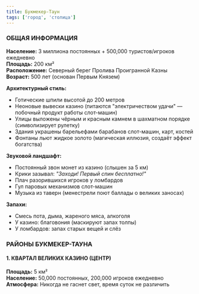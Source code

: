 ```yaml
---
title: Букмекер-Таун
tags: ['город', 'столица']
---
```


### ОБЩАЯ ИНФОРМАЦИЯ

**Население:** 3 миллиона постоянных + 500,000 туристов/игроков ежедневно  
**Площадь:** 200 км²  
**Расположение:** Северный берег Пролива Проигранной Казны  
**Возраст:** 500 лет (основан Первым Князем)

**Архитектурный стиль:**

- Готические шпили высотой до 200 метров
- Неоновые вывески казино (питаются "электричеством удачи" — побочный продукт работы слот-машин)
- Улицы выложены чёрным и красным камнем в шахматном порядке (символизирует рулетку)
- Здания украшены барельефами барабанов слот-машин, карт, костей
- Фонтаны льют жидкое золото (магическая иллюзия, создаёт эффект богатства)

**Звуковой ландшафт:**

- Постоянный звон монет из казино (слышен за 5 км)
- Крики зазывал: _"Заходи! Первый спин бесплатно!"_
- Плач разорившихся игроков у ломбардов
- Гул паровых механизмов слот-машин
- Музыка из таверн (менестрели поют баллады о великих заносах)

**Запахи:**

- Смесь пота, дыма, жареного мяса, алкоголя
- У казино: благовония (маскируют запах толпы)
- У ломбардов: запах старых вещей и слёз

### РАЙОНЫ БУКМЕКЕР-ТАУНА

#### 1. КВАРТАЛ ВЕЛИКИХ КАЗИНО (ЦЕНТР)

**Площадь:** 5 км²  
**Население:** 50,000 постоянных, 200,000 игроков ежедневно  
**Атмосфера:** Никогда не гаснет свет, время суток не различить
